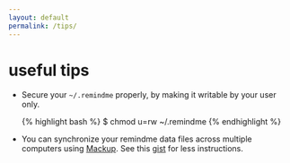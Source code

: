 ```yaml
---
layout: default
permalink: /tips/
---
```



# useful tips

* Secure your `~/.remindme` properly, by making it writable by
  your user only.

  {% highlight bash %}
  $ chmod u=rw ~/.remindme
  {% endhighlight %}

* You can synchronize your remindme data files across multiple
  computers using [Mackup](https://github.com/lra/mackup). See
  this [gist](https://gist.github.com/GochoMugo/643dcd4a0eefb016d689) for
  less instructions.

